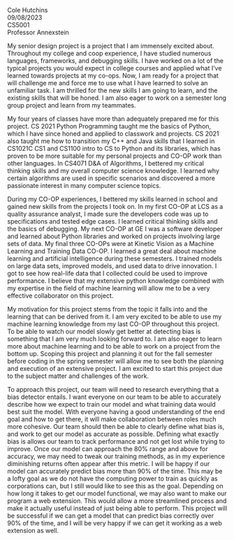 Cole Hutchins  
09/08/2023  
CS5001  
Professor Annexstein  

My senior design project is a project that I am immensely excited about. Throughout my college and coop experience, I have studied numerous languages, frameworks, and debugging skills. I have worked on a lot of the typical projects you would expect in college courses and applied what I’ve learned towards projects at my co-ops. Now, I am ready for a project that will challenge me and force me to use what I have learned to solve an unfamiliar task. I am thrilled for the new skills I am going to learn, and the existing skills that will be honed. I am also eager to work on a semester long group project and learn from my teammates. 

My four years of classes have more than adequately prepared me for this project. CS 2021 Python Programming taught me the basics of Python, which I have since honed and applied to classwork and projects. CS 2021 also taught me how to transition my C++ and Java skills that I learned in CS1021C CS1 and CS1100 intro to CS  to Python and its libraries, which has proven to be more suitable for my personal projects and CO-OP work than other languages. In CS4071 D&A  of Algorithms, I bettered my critical thinking skills and my overall computer science knowledge. I learned why certain algorithms are used in specific scenarios and discovered a more passionate interest in many computer science topics.

During my CO-OP experiences, I bettered my skills learned in school and gained new skills from the projects I took on. In my first CO-OP at LCS as a quality assurance analyst, I made sure the developers code was up to specifications and tested edge cases. I learned critical thinking skills and the basics of debugging. My next CO-OP at GE I was a software developer and learned about Python libraries and worked on projects involving large sets of data. My final three CO-OPs were at Kinetic Vision as a Machine Learning and Training Data CO-OP. I learned a great deal about machine learning and artificial intelligence during these semesters. I trained models on large data sets, improved models, and used data to drive innovation. I got to see how real-life data that I collected could be used to improve performance. I believe that my extensive python knowledge combined with my expertise in the field of machine learning will allow me to be a very effective collaborator on this project. 

My motivation for this project stems from the topic it falls into and the learning that can be derived from it. I am very excited to be able to use my machine learning knowledge from my last CO-OP throughout this project. To be able to watch our model slowly get better at detecting bias is something that I am very much looking forward to. I am also eager to learn more about machine learning and to be able to work on a project from the bottom up. Scoping this project and planning it out for the fall semester before coding in the spring semester will allow me to see both the planning and execution of an extensive project. I am excited to start this project due to the subject matter and challenges of the work.

To approach this project, our team will need to research everything that a bias detector entails.  I want everyone on our team to be able to accurately describe how we expect to train our model and what training data would best suit the model.  With everyone having a good understanding of the end goal and how to get there, it will make collaboration between roles much more cohesive. Our team should then be able to clearly define what bias is, and work to get our model as accurate as possible. Defining what exactly bias is allows our team to track performance and not get lost while trying to improve. Once our model can approach the 80% range and above for accuracy, we may need to tweak our training methods, as in my experience diminishing returns often appear after this metric. I will be happy if our model can accurately predict bias more than 90% of the time. This may be a lofty goal as we do not have the computing power to train as quickly as corporations can, but I still would like to see this as the goal. Depending on how long it takes to get our model functional, we may also want to make our program a web extension. This would allow a more streamlined process and make it actually useful instead of just being able to perform.  This project will be successful if we can get a model that can predict bias correctly over 90% of the time, and  I will be very happy if we can get it working as a web extension as well.
